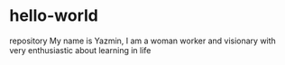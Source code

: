 # hello-world
repository
My name is Yazmin, I am a woman worker and visionary with very enthusiastic about learning in life
